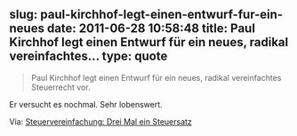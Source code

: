 slug: paul-kirchhof-legt-einen-entwurf-fur-ein-neues
date: 2011-06-28 10:58:48
title: Paul Kirchhof legt einen Entwurf für ein neues, radikal vereinfachtes...
type: quote
---

> Paul Kirchhof legt einen Entwurf für ein neues, radikal vereinfachtes Steuerrecht vor.

Er versucht es nochmal. Sehr lobenswert.

 Via: [Steuervereinfachung: Drei Mal ein Steuersatz](http://www.faz.net/artikel/C31328/steuervereinfachung-drei-mal-ein-steuersatz-30449591.html)
